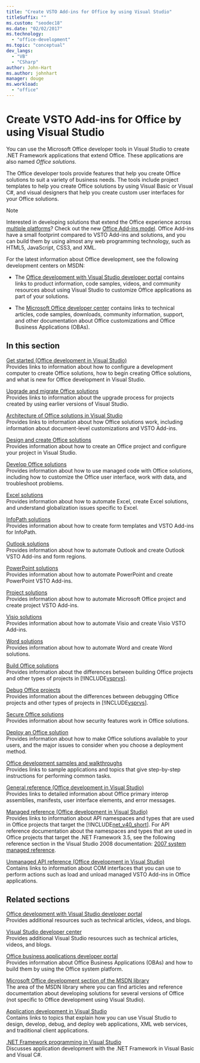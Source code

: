 ```yaml
---
title: "Create VSTO Add-ins for Office by using Visual Studio"
titleSuffix: ""
ms.custom: "seodec18"
ms.date: "02/02/2017"
ms.technology: 
  - "office-development"
ms.topic: "conceptual"
dev_langs: 
  - "VB"
  - "CSharp"
author: John-Hart
ms.author: johnhart
manager: douge
ms.workload: 
  - "office"
---
```

# Create VSTO Add-ins for Office by using Visual Studio
  You can use the Microsoft Office developer tools in Visual Studio to create .NET Framework applications that extend Office. These applications are also named *Office solutions*.  
  
 The Office developer tools provide features that help you create Office solutions to suit a variety of business needs. The tools include project templates to help you create Office solutions by using Visual Basic or Visual C#, and visual designers that help you create custom user interfaces for your Office solutions.  
  
> [!NOTE]  
>  Interested in developing solutions that extend the Office experience across [multiple platforms](https://dev.office.com/add-in-availability)? Check out the new [Office Add-ins model](https://dev.office.com/docs/add-ins/overview/office-add-ins). Office Add-ins have a small footprint compared to VSTO Add-ins and solutions, and you can build them by using almost any web programming technology, such as HTML5, JavaScript, CSS3, and XML.  
  
 For the latest information about Office development, see the following development centers on MSDN:  
  
-   The [Office development with Visual Studio developer portal](http://go.microsoft.com/fwlink/?LinkId=123844) contains links to product information, code samples, videos, and community resources about using Visual Studio to customize Office applications as part of your solutions.  
  
-   The [Microsoft Office developer center](http://go.microsoft.com/fwlink/?LinkId=83467) contains links to technical articles, code samples, downloads, community information, support, and other documentation about Office customizations and Office Business Applications (OBAs).  
  
## In this section  
 [Get started &#40;Office development in Visual Studio&#41;](../vsto/getting-started-office-development-in-visual-studio.md)  
 Provides links to information about how to configure a development computer to create Office solutions, how to begin creating Office solutions, and what is new for Office development in Visual Studio.  
  
 [Upgrade and migrate Office solutions](../vsto/upgrading-and-migrating-office-solutions.md)  
 Provides links to information about the upgrade process for projects created by using earlier versions of Visual Studio.  
  
 [Architecture of Office solutions in Visual Studio](../vsto/architecture-of-office-solutions-in-visual-studio.md)  
 Provides links to information about how Office solutions work, including information about document-level customizations and VSTO Add-ins.  
  
 [Design and create Office solutions](../vsto/designing-and-creating-office-solutions.md)  
 Provides information about how to create an Office project and configure your project in Visual Studio.  
  
 [Develop Office solutions](../vsto/developing-office-solutions.md)  
 Provides information about how to use managed code with Office solutions, including how to customize the Office user interface, work with data, and troubleshoot problems.  
  
 [Excel solutions](../vsto/excel-solutions.md)  
 Provides information about how to automate Excel, create Excel solutions, and understand globalization issues specific to Excel.  
  
 [InfoPath solutions](../vsto/infopath-solutions.md)  
 Provides information about how to create form templates and VSTO Add-ins for InfoPath.  
  
 [Outlook solutions](../vsto/outlook-solutions.md)  
 Provides information about how to automate Outlook and create Outlook VSTO Add-ins and form regions.  
  
 [PowerPoint solutions](../vsto/powerpoint-solutions.md)  
 Provides information about how to automate PowerPoint and create PowerPoint VSTO Add-ins.  
  
 [Project solutions](../vsto/project-solutions.md)  
 Provides information about how to automate Microsoft Office project and create project VSTO Add-ins.  
  
 [Visio solutions](../vsto/visio-solutions.md)  
 Provides information about how to automate Visio and create Visio VSTO Add-ins.  
  
 [Word solutions](../vsto/word-solutions.md)  
 Provides information about how to automate Word and create Word solutions.  
  
 [Build Office solutions](../vsto/building-office-solutions.md)  
 Provides information about the differences between building Office projects and other types of projects in [!INCLUDE[vsprvs](../sharepoint/includes/vsprvs-md.md)].  
  
 [Debug Office projects](../vsto/debugging-office-projects.md)  
 Provides information about the differences between debugging Office projects and other types of projects in [!INCLUDE[vsprvs](../sharepoint/includes/vsprvs-md.md)].  
  
 [Secure Office solutions](../vsto/securing-office-solutions.md)  
 Provides information about how security features work in Office solutions.  
  
 [Deploy an Office solution](../vsto/deploying-an-office-solution.md)  
 Provides information about how to make Office solutions available to your users, and the major issues to consider when you choose a deployment method.  
  
 [Office development samples and walkthroughs](../vsto/office-development-samples-and-walkthroughs.md)  
 Provides links to sample applications and topics that give step-by-step instructions for performing common tasks.  
  
 [General reference &#40;Office development in Visual Studio&#41;](../vsto/general-reference-office-development-in-visual-studio.md)  
 Provides links to detailed information about Office primary interop assemblies, manifests, user interface elements, and error messages.  
  
 [Managed reference &#40;Office development in Visual Studio&#41;](../vsto/managed-reference-office-development-in-visual-studio.md)  
 Provides links to information about API namespaces and types that are used in Office projects that target the [!INCLUDE[net_v40_short](../sharepoint/includes/net-v40-short-md.md)]. For API reference documentation about the namespaces and types that are used in Office projects that target the .NET Framework 3.5, see the following reference section in the Visual Studio 2008 documentation: [2007 system managed reference](http://go.microsoft.com/fwlink/?LinkId=160658).  
  
 [Unmanaged API reference &#40;Office development in Visual Studio&#41;](../vsto/unmanaged-api-reference-office-development-in-visual-studio.md)  
 Contains links to information about COM interfaces that you can use to perform actions such as load and unload managed VSTO Add-ins in Office applications.  
  
## Related sections  
 [Office development with Visual Studio developer portal](http://go.microsoft.com/fwlink/?LinkId=123844)  
 Provides additional resources such as technical articles, videos, and blogs.  
  
 [Visual Studio developer center](http://go.microsoft.com/fwlink/?LinkID=99124)  
 Provides additional Visual Studio resources such as technical articles, videos, and blogs.  
  
 [Office business applications developer portal](http://go.microsoft.com/fwlink/?LinkId=99125)  
 Provides information about Office Business Applications (OBAs) and how to build them by using the Office system platform.  
  
 [Microsoft Office development section of the MSDN library](http://go.microsoft.com/fwlink/?LinkId=149870)  
 The area of the MSDN library where you can find articles and reference documentation about developing solutions for several versions of Office (not specific to Office development using Visual Studio).  
  
 [Application development in Visual Studio](https://msdn.microsoft.com/97490c1b-a247-41fb-8f2c-bc4c201eff68)  
 Contains links to topics that explain how you can use Visual Studio to design, develop, debug, and deploy web applications, XML web services, and traditional client applications.  
  
 [.NET Framework programming in Visual Studio](/previous-versions/visualstudio/visual-studio-2010/k1s94fta(v=vs.100))  
 Discusses application development with the .NET Framework in Visual Basic and Visual C#.  
  
  